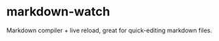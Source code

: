 markdown-watch
==============

Markdown compiler + live reload, great for quick-editing markdown files.
